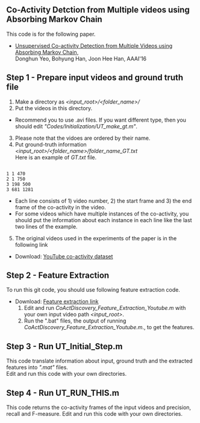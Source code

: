## Co-Activity Detction from Multiple videos using Absorbing Markov Chain

This code is for the following paper.

- <a href="http://cvlab.postech.ac.kr/research/coactivity/">Unsupervised Co-activity Detection from Multiple Videos using Absorbing Markov Chain,</a><br>
Donghun Yeo, Bohyung Han, Joon Hee Han, AAAI'16

## Step 1 - Prepare input videos and ground truth file
  1. Make a directory as _<input_root>/<folder_name>/_ <br>
  2. Put the videos in this directory. 
  - Recommend you to use .avi files. If you want different type, then you should edit _"Codes/Initialization/UT_make_gt.m"_.
  3. Please note that the vidoes are ordered by their name.
  4. Put ground-truth information _<input_root>/<folder_name>/folder_name_GT.txt_ <br>
  Here is an example of _GT.txt_ file.
<pre><code>
1 1 470
2 1 750
3 198 500
3 681 1281
</code></pre>
  - Each line consists of 1) video number, 2) the start frame and 3) the end frame of the co-activity in the video.<br>
  - For some videos which have multiple instances of the co-activity, you should put the information about each instance in each line like the last two lines of the example.

  5. The original videos used in the experiments of the paper is in the following link
  - Download: <a href="https://postechackr-my.sharepoint.com/personal/hanulbog_postech_ac_kr/_layouts/15/guestaccess.aspx?docid=10f4bfbfd6fc84f6d826f7f7c21e17881&authkey=ATVKjd9ERhjbVvIzxWZift4">YouTube co-activity dataset</a> </li>

## Step 2 - Feature Extraction
To run this git code, you should use following feature extraction code.<br>
- Download: <a href="https://postechackr-my.sharepoint.com/personal/hanulbog_postech_ac_kr/_layouts/15/guestaccess.aspx?docid=11b1225c11ea6449d98dee9d8ed7c9043&authkey=AWie5iKci56PRbUMRbVznQg">Feature extraction link</a>
  1. Edit and run _CoActDiscovery_Feature_Extraction_Youtube.m_ with your own input video path _<input_root>_.
  2. Run the ".bat" files, the output of running _CoActDiscovery_Feature_Extraction_Youtube.m_., to get the features.

## Step 3 - Run UT_Initial_Step.m
This code translate information about input, ground truth and the extracted features into _".mat"_ files.<br>
Edit and run this code with your own directories.

## Step 4 - Run UT_RUN_THIS.m
This code returns the co-activity frames of the input videos and precision, recall and F-measure.
Edit and run this code with your own directories.
